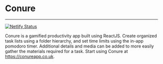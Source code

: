 # Conure
---
[![Netlify Status](https://api.netlify.com/api/v1/badges/e0de2ea7-0016-493c-a009-e92696db9a08/deploy-status)](https://app.netlify.com/sites/eloquent-swartz-12221e/deploys)

Conure is a gamified productivity app built using ReactJS. Create organized task lists using a folder hierarchy, and set time limits using the in-app pomodoro timer. Additional details and media can be added to more easily gather the materials required for a task. Start using Conure at https://conureapp.co.uk.
